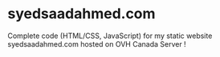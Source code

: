 # syedsaadahmed.com
Complete code (HTML/CSS, JavaScript) for my static website syedsaadahmed.com hosted on OVH Canada Server !
